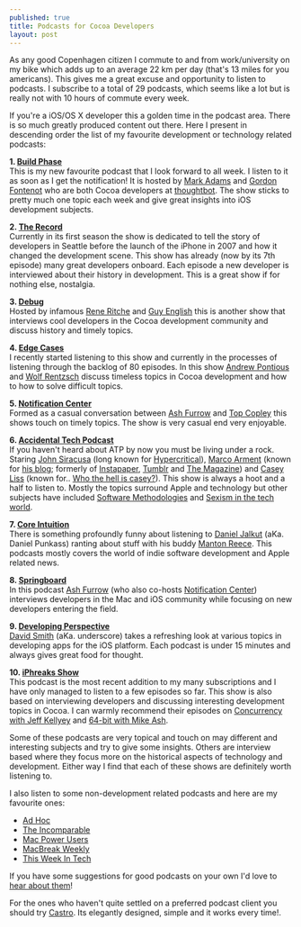 ```yaml
---
published: true
title: Podcasts for Cocoa Developers
layout: post
---
```


As any good Copenhagen citizen I commute to and from work/university on my bike which adds up to an average 22 km per day (that's 13 miles for you americans). This gives me a great excuse and opportunity to listen to podcasts. I subscribe to a total of 29 podcasts, which seems like a lot but is really not with 10 hours of commute every week.

If you're a iOS/OS X developer this a golden time in the podcast area. There is so much greatly produced content out there. Here I present in descending order the list of my favourite development or technology related podcasts:

**1. [Build Phase](http://podcasts.thoughtbot.com/buildphase)**   
This is my new favourite podcast that I look forward to all week. I listen to it as soon as I get the notification! It is hosted by [Mark Adams](https://twitter.com/21x9) and [Gordon Fontenot](https://twitter.com/GFontenot) who are both Cocoa developers at [thoughtbot](http://thoughtbot.com/). The show sticks to pretty much one topic each week and give great insights into iOS development subjects.


**2. [The Record](http://therecord.co/)**   
Currently in its first season the show is dedicated to tell the story of developers in Seattle before the launch of the iPhone in 2007 and how it changed the development scene. This show has already (now by its 7th episode) many great developers onboard. Each episode a new developer is interviewed about their history in development. This is a great show if for nothing else, nostalgia.

**3. [Debug](http://www.imore.com/debug)**  
Hosted by infamous [Rene Ritche](https://twitter.com/reneritchie) and [Guy English](https://twitter.com/gte) this is another show that interviews cool developers in the Cocoa development community and discuss history and timely topics.

**4. [Edge Cases](http://edgecasesshow.com/)**  
I recently started listening to this show and currently in the processes of listening through the backlog of 80 episodes. In this show [Andrew Pontious](https://twitter.com/apontious) and [Wolf Rentzsch](https://twitter.com/rentzsch) discuss timeless topics in Cocoa development and how to how to solve difficult topics.

**5. [Notification Center](http://www.notificationcenter.tv/)**  
Formed as a casual conversation between [Ash Furrow](https://twitter.com/ashfurrow) and [Top Copley](https://twitter.com/swizzlr) this shows touch on timely topics. The show is very casual end very enjoyable.

**6. [Accidental Tech Podcast](http://atp.fm/)**   
If you haven't heard about ATP by now you must be living under a rock. Staring [John Siracusa](https://twitter.com/siracusa) (long known for [Hypercritical](http://hypercritical.co/)), [Marco Arment](https://twitter.com/marcoarment) (known for [his blog](http://marco.org); formerly of [Instapaper](http://instapaper.com), [Tumblr](http://tumblr.com) and [The Magazine](http://the-magazine.org/)) and [Casey Liss](https://twitter.com/caseyliss) (known for.. [Who the hell is casey?](http://5by5.tv/cmdspace/89)). This show is always a hoot and a half to listen to. Mostly the topics surround Apple and technology but other subjects have included [Software Methodologies](http://atp.fm/episodes/55-dave-who-stinks) and [Sexism in the tech world](http://atp.fm/episodes/57-smorgasbord-of-pronunciation).

**7. [Core Intuition](http://www.coreint.org/)**   
There is something profoundly funny about listening to [Daniel Jalkut](https://twitter.com/danielpunkass) (aKa. Daniel Punkass) ranting about stuff with his buddy [Manton Reece](https://twitter.com/manton). This podcasts mostly covers the world of indie software development and Apple related news.

**8. [Springboard](http://springboardshow.com/)**   
In this podcast [Ash Furrow](https://twitter.com/ashfurrow) (who also co-hosts [Notification Center](http://www.notificationcenter.tv/)) interviews developers in the Mac and iOS community while focusing on new developers entering the field.

**9. [Developing Perspective](http://developingperspective.com/)**  
[David Smith](https://twitter.com/_davidsmith) (aKa. underscore) takes a refreshing look at various topics in developing apps for the iOS platform. Each podcast is under 15 minutes and always gives great food for thought.

**10. [iPhreaks Show](http://iphreaksshow.com/)**   
This podcast is the most recent addition to my many subscriptions and I have only managed to listen to a few episodes so far. This show is also based on interviewing developers and discussing interesting development topics in Cocoa. I can warmly recommend their episodes on [Concurrency with Jeff Kellyey](http://iphreaksshow.com/042-iphreaks-show-concurrency-with-jeff-kelley/) and [64-bit with Mike Ash](http://iphreaksshow.com/024-iphreaks-show-64-bit-with-mike-ash/).
   
Some of these podcasts are very topical and touch on may different and interesting subjects and try to give some insights. Others are interview based where they focus more on the historical aspects of technology and development. Either way I find that each of these shows are definitely worth listening to.

I also listen to some non-development related podcasts and here are my favourite ones:

* [Ad Hoc](http://www.imore.com/adhoc)
* [The Incomparable](http://5by5.tv/incomparable)
* [Mac Power Users](http://5by5.tv/mpu)
* [MacBreak Weekly](http://twit.tv/mbw)
* [This Week In Tech](http://twit.tv/twit)

If you have some suggestions for good podcasts on your own I'd love to [hear about them](http://twitter.com/ksmandersen)! 

For the ones who haven't quite settled on a preferred podcast client you should try [Castro](http://castro.fm). Its elegantly designed, simple and it works every time!.